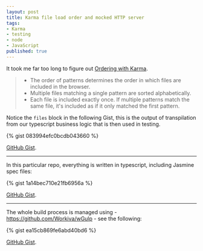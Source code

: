 ```yaml
---
layout: post
title: Karma file load order and mocked HTTP server
tags:
- Karma
- testing
- node
- JavaScript
published: true
---
```

It took me far too long to figure out
[Ordering with Karma](http://karma-runner.github.io/0.12/config/files.html).

> - The order of patterns determines the order in which files are included in the browser.
> - Multiple files matching a single pattern are sorted alphabetically.
> - Each file is included exactly once. If multiple patterns match the same file, it's included as if it only matched the first pattern.

Notice the `files` block in the following Gist, this is the output of
transpilation from our typescript business logic that is then used in testing.

{% gist 083994efc0bcdb043660 %}

[GitHub Gist](https://gist.github.com/jzerbe/083994efc0bcdb043660).

---

In this particular repo, everything is written in typescript, including Jasmine
spec files:

{% gist 1a14bec710e21fb6956a %}

[GitHub Gist](https://gist.github.com/jzerbe/1a14bec710e21fb6956a).

---

The whole build process is managed using - https://github.com/Workiva/wGulp -
see the following:

{% gist ea15cb869fe6abd40bd6 %}

[GitHub Gist](https://gist.github.com/jzerbe/ea15cb869fe6abd40bd6).
